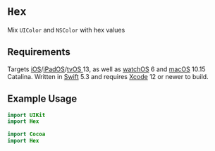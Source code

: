 # `Hex`

Mix `UIColor` and `NSColor` with hex values

## Requirements

Targets [iOS](https://developer.apple.com/ios)/[iPadOS](https://developer.apple.com/ipad)/[tvOS ](https://developer.apple.com/tvos) 13, as well as [watchOS](https://developer.apple.com/watchos) 6 and [macOS](https://developer.apple.com/macos) 10.15 Catalina. Written in [Swift](https://developer.apple.com/documentation/swift) 5.3 and requires [Xcode](https://developer.apple.com/xcode) 12 or newer to build.

## Example Usage

```swift
import UIKit
import Hex


```
```swift
import Cocoa
import Hex


```
